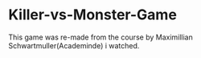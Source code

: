 # Killer-vs-Monster-Game

This game was re-made from the course by Maximillian Schwartmuller(Academinde) i watched.
